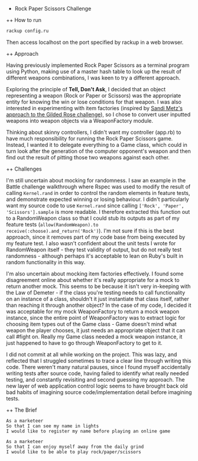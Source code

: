 + Rock Paper Scissors Challenge

++ How to run

```sh
rackup config.ru
```

Then access localhost on the port specified by rackup in a web browser.


++ Approach

Having previously implemented Rock Paper Scissors as a terminal program using Python, making use of a master hash table to look up the result of different weapons combinations, I was keen to try a different approach.

Exploring the principle of **Tell, Don't Ask**, I decided that an object representing a weapon (Rock or Paper or Scissors) was the appropriate entity for knowing the win or lose conditions for that weapon. I was also interested in experimenting with item factories (inspired by [Sandi Metz's approach to the Gilded Rose challenge](https://www.youtube.com/watch?v=8bZh5LMaSmE)), so I chose to convert user inputted weapons into weapon objects via a WeaponFactory module.

Thinking about skinny controllers, I didn't want my controller (app.rb) to have much responsibility for running the Rock Paper Scissors game. Instead, I wanted it to delegate everything to a Game class, which could in turn look after the generation of the computer opponent's weapon and then find out the result of pitting those two weapons against each other.


++ Challenges

I'm still uncertain about mocking for randomness. I saw an example in the Battle challenge walkthrough where Rspec was used to modify the result of calling `Kernel.rand` in order to control the random elements in feature tests, and demonstrate expected winning or losing behaviour. I didn't particularly want my source code to use `Kernel.rand` since calling `['Rock', 'Paper', 'Scissors'].sample` is more readable. I therefore extracted this function out to a RandomWeapon class so that I could stub its outputs as part of my feature tests (`allow(RandomWeapon).to receive(:choose).and_return('Rock')`). I'm not sure if this is the best approach, since it removes part of my code base from being executed by my feature test. I also wasn't confident about the unit tests I wrote for RandomWeapon itself - they test validity of output, but do not really test randomness - although perhaps it's acceptable to lean on Ruby's built in random functionality in this way.

I'm also uncertain about mocking item factories effectively. I found some disagreement online about whether it's really appropriate for a mock to return another mock. This seems to be because it isn't very in-keeping with the Law of Demeter - if the class you're testing needs to call functionality on an instance of a class, shouldn't it just instantiate that class itself, rather than reaching it through another object? In the case of my code, I decided it was acceptable for my mock WeaponFactory to return a mock weapon instance, since the entire point of WeaponFactory was to extract logic for choosing item types out of the Game class - Game doesn't mind what weapon the player chooses, it just needs an appropriate object that it can call #fight on. Really my Game class needed a mock weapon instance, it just happened to have to go through WeaponFactory to get to it.

I did not commit at all while working on the project. This was lazy, and reflected that I struggled sometimes to trace a clear line through writing this code. There weren't many natural pauses, since I found myself accidentally writing tests after source code, having failed to identify what really needed testing, and constantly revisiting and second guessing my approach. The new layer of web application control logic seems to have brought back old bad habits of imagining source code/implementation detail before imagining tests.


++ The Brief

```
As a marketeer
So that I can see my name in lights
I would like to register my name before playing an online game

As a marketeer
So that I can enjoy myself away from the daily grind
I would like to be able to play rock/paper/scissors
```